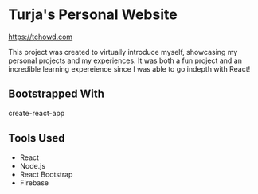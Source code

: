 # Turja's Personal Website

https://tchowd.com

This project was created to virtually introduce myself, showcasing my personal projects and my experiences. It was both a fun project and an incredible learning expereience since I was able to go indepth with React!

## Bootstrapped With ##
create-react-app 

## Tools Used ##
* React
* Node.js
* React Bootstrap
* Firebase
